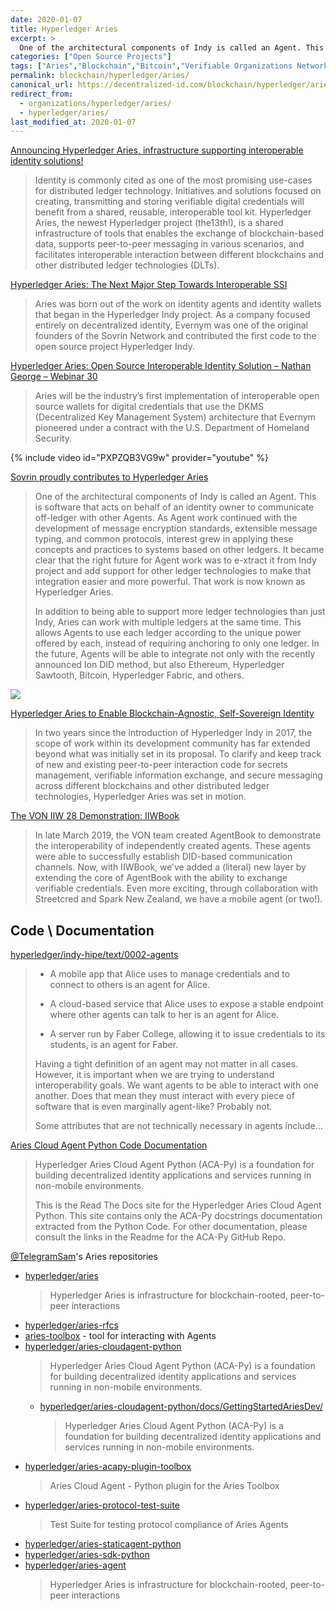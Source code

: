 ```yaml
---
date: 2020-01-07
title: Hyperledger Aries
excerpt: >
  One of the architectural components of Indy is called an Agent. This is software that acts on behalf of an identity owner to communicate off-ledger with other Agents. As Agent work continued with the development of message encryption standards, extensible message typing, and common protocols, interest grew in applying these concepts and practices to systems based on other ledgers. It became clear that the right future for Agent work was to extract it from Indy project and add support for other ledger technologies to make that integration easier and more powerful. That work is now known as Hyperledger Aries.
categories: ["Open Source Projects"]
tags: ["Aries","Blockchain","Bitcoin","Verifiable Organizations Network","DKMS","Indy"]
permalink: blockchain/hyperledger/aries/
canonical_url: https://decentralized-id.com/blockchain/hyperledger/aries/
redirect_from: 
  - organizations/hyperledger/aries/
  - hyperledger/aries/
last_modified_at: 2020-01-07
---
```


[Announcing Hyperledger Aries, infrastructure supporting interoperable identity solutions!](https://www.hyperledger.org/blog/2019/05/14/announcing-hyperledger-aries-infrastructure-supporting-interoperable-identity-solutions)
  > Identity is commonly cited as one of the most promising use-cases for distributed ledger technology. Initiatives and solutions focused on creating, transmitting and storing verifiable digital credentials will benefit from a shared, reusable, interoperable tool kit. Hyperledger Aries, the newest Hyperledger project (the13th!), is a shared infrastructure of tools that enables the exchange of blockchain-based data, supports peer-to-peer messaging in various scenarios, and facilitates interoperable interaction between different blockchains and other distributed ledger technologies (DLTs).

[Hyperledger Aries: The Next Major Step Towards Interoperable SSI](https://www.evernym.com/blog/hyperledger-aries/)
  > Aries was born out of the work on identity agents and identity wallets that began in the Hyperledger Indy project. As a company focused entirely on decentralized identity, Evernym was one of the original founders of the Sovrin Network and contributed the first code to the open source project Hyperledger Indy.

[Hyperledger Aries: Open Source Interoperable Identity Solution – Nathan George – Webinar 30](https://ssimeetup.org/hyperledger-aries-open-source-interoperable-identity-solutions-nathan-george-webinar-30/)
  > Aries will be the industry’s first implementation of interoperable open source wallets for digital credentials that use the DKMS (Decentralized Key Management System) architecture that Evernym pioneered under a contract with the U.S. Department of Homeland Security.


{% include video id="PXPZQB3VG9w" provider="youtube" %}


[Sovrin proudly contributes to Hyperledger Aries](https://sovrin.org/sovrin-proudly-contributes-to-hyperledger-aries/)
  > One of the architectural components of Indy is called an Agent. This is software that acts on behalf of an identity owner to communicate off-ledger with other Agents. As Agent work continued with the development of message encryption standards, extensible message typing, and common protocols, interest grew in applying these concepts and practices to systems based on other ledgers. It became clear that the right future for Agent work was to e-xtract it from Indy project and add support for other ledger technologies to make that integration easier and more powerful. That work is now known as Hyperledger Aries.
  >
  > In addition to being able to support more ledger technologies than just Indy, Aries can work with multiple ledgers at the same time. This allows Agents to use each ledger according to the unique power offered by each, instead of requiring anchoring to only one ledger. In the future, Agents will be able to integrate not only with the recently announced Ion DID method, but also Ethereum, Hyperledger Sawtooth, Bitcoin, Hyperledger Fabric, and others.

[![](https://imgur.com/CEwJAEgl.png)](https://www.slideshare.net/SSIMeetup/hyperledger-aries-open-source-interoperable-identity-solution-nathan-george)

[Hyperledger Aries to Enable Blockchain-Agnostic, Self-Sovereign Identity](https://medium.com/@xragrawal/hyperledger-aries-to-enable-blockchain-agnostic-self-sovereign-identity-a7d523064112)
  > In two years since the introduction of Hyperledger Indy in 2017, the scope of work within its development community has far extended beyond what was initially set in its proposal. To clarify and keep track of new and existing peer-to-peer interaction code for secrets management, verifiable information exchange, and secure messaging across different blockchains and other distributed ledger technologies, Hyperledger Aries was set in motion.

[The VON IIW 28 Demonstration: IIWBook](https://vonx.io/how_to/iiwbook)
  > In late March 2019, the VON team created AgentBook to demonstrate the interoperability of independently created agents. These agents were able to successfully establish DID-based communication channels. Now, with IIWBook, we’ve added a (literal) new layer by extending the core of AgentBook with the ability to exchange verifiable credentials. Even more exciting, through collaboration with Streetcred and Spark New Zealand, we have a mobile agent (or two!).

## Code \ Documentation

[hyperledger/indy-hipe/text/0002-agents](https://github.com/hyperledger/indy-hipe/tree/master/text/0002-agents)
  > - A mobile app that Alice uses to manage credentials and to connect to others is an agent for Alice.
  > 
  > - A cloud-based service that Alice uses to expose a stable endpoint where other agents can talk to her is an agent for Alice.
  > 
  > - A server run by Faber College, allowing it to issue credentials to its students, is an agent for Faber.
  > 
  > Having a tight definition of an agent may not matter in all cases. However, it is important when we are trying to understand interoperability goals. We want agents to be able to interact with one another. Does that mean they must interact with every piece of software that is even marginally agent-like? Probably not.
  > 
  >
  > Some attributes that are not technically necessary in agents include...

[Aries Cloud Agent Python Code Documentation](https://aries-cloud-agent-python.readthedocs.io/en/latest/)
  > Hyperledger Aries Cloud Agent Python (ACA-Py) is a foundation for building decentralized identity applications and services running in non-mobile environments.
  > 
  > This is the Read The Docs site for the Hyperledger Aries Cloud Agent Python. This site contains only the ACA-Py docstrings documentation extracted from the Python Code. For other documentation, please consult the links in the Readme for the ACA-Py GitHub Repo.

[@TelegramSam](https://github.com/TelegramSam?tab=repositories)'s Aries repositories
* [hyperledger/aries](https://github.com/hyperledger/aries)
  > Hyperledger Aries is infrastructure for blockchain-rooted, peer-to-peer interactions
* [hyperledger/aries-rfcs](https://github.com/hyperledger/aries-rfcs)
* [aries-toolbox](https://github.com/TelegramSam/aries-toolbox) - tool for interacting with Agents
* [hyperledger/aries-cloudagent-python](https://github.com/hyperledger/aries-cloudagent-python)
  > Hyperledger Aries Cloud Agent Python (ACA-Py) is a foundation for building decentralized identity applications and services running in non-mobile environments.
    * [hyperledger/aries-cloudagent-python/docs/GettingStartedAriesDev/](https://github.com/hyperledger/aries-cloudagent-python/blob/master/docs/GettingStartedAriesDev/README.md)
      > Hyperledger Aries Cloud Agent Python (ACA-Py) is a foundation for building decentralized identity applications and services running in non-mobile environments.
* [hyperledger/aries-acapy-plugin-toolbox](https://github.com/hyperledger/aries-acapy-plugin-toolbox)
  > Aries Cloud Agent - Python plugin for the Aries Toolbox
* [hyperledger/aries-protocol-test-suite](https://github.com/hyperledger/aries-protocol-test-suite)
  > Test Suite for testing protocol compliance of Aries Agents
* [hyperledger/aries-staticagent-python](https://github.com/hyperledger/aries-staticagent-python)
* [hyperledger/aries-sdk-python](https://github.com/hyperledger/aries-sdk-python)
* [hyperledger/aries-agent](https://github.com/hyperledger/aries-agent)
  > Hyperledger Aries is infrastructure for blockchain-rooted, peer-to-peer interactions

